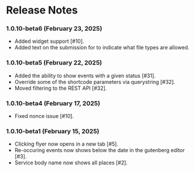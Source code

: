 # Release Notes

### 1.0.10-beta6 (February 23, 2025)
* Added widget support [#10].
* Added text on the submission for to indicate what file types are allowed.

### 1.0.10-beta5 (February 22, 2025)
* Added the ability to show events with a given status [#31].
* Override some of the shortcode parameters via querystring [#32].
* Moved filtering to the REST API [#32].

### 1.0.10-beta4 (February 17, 2025)
* Fixed nonce issue [#10].

### 1.0.10-beta1 (February 15, 2025)
* Clicking flyer now opens in a new tab [#5].
* Re-occuring events now shows below the date in the gutenberg editor [#3].
* Service body name now shows all places [#2].